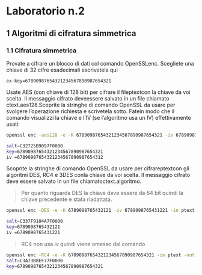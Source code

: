 # Laboratorio n.2

## 1 Algoritmi di cifratura simmetrica

### 1.1    Cifratura simmetrica

Provate a cifrare un blocco di dati col comando OpenSSLenc. Scegliete una chiave di 32 cifre esadecimali escrivetela qui

```
ex-key=67890987654321234567890987654321
```

Usate AES (con chiave di 128 bit) per cifrare il fileptextcon la chiave da voi scelta. Il messaggio cifrato deveessere salvato in un file chiamato ctext.aes128.Scoprite la stringhe di comando OpenSSL da usare per svolgere l’operazione richiesta e scrivetela sotto.  Fatein modo che il comando visualizzi la chiave e l’IV (se l’algoritmo usa un IV) effettivamente usati:

``` sh 
openssl enc -aes128 -e -K 67890987654321234567890987654321 -iv 67890987654321234567890987654312 -in ptext -out ctext.aes128 -p

salt=C32725B9097F0000
key=67890987654321234567890987654321
iv =67890987654321234567890987654312
``` 

Scoprite la stringhe di comando OpenSSL da usare per cifrareptextcon gli algoritmi DES, RC4 e 3DES conla chiave da voi scelta. Il messaggio cifrato deve essere salvato in un file chiamatoctext.algoritmo.

> Per quanto riguarda DES la chiave deve essere da 64 bit quindi la chiave precedente è stata riadattata.

``` sh
openssl enc -DES -e -K 6789098765432121 -iv 6789098765431221 -in ptext -out ctext.DES -p

salt=C337F9104A7F0000
key=6789098765432121
iv =6789098765431221
``` 

> RC4 non usa iv quindi viene omesso dal comando

``` sh
openssl enc -RC4 -e -K 67890987654321234567890987654321 -in ptext -out ctext.RC4 -p
salt=C3A73B8EF77F0000
key=67890987654321234567890987654321
``` 


